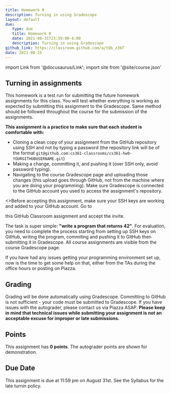 ```yaml
---
title: Homework 0 
description: Turning in using Gradescope
layout: default
due:
   type: due
   title: Homework 0
   date: 2021-08-31T23:59:00-6:00
   description: Turning in using Gradescope
github_link: https://classroom.github.com/a/tQb_z3bT 
date: 2021-08-25
---
```

import Link from '@docusaurus/Link';
import site from '@site/course.json'

## Turning in assignments

This homework is a test run for submitting the future homework assignments
for this class. You will test whether everything is working as expected by
submitting this assignment to the Gradescope. Same method should be followed
throughout the course for the submission of the assignments.

**This assignment is a practice to make sure that each student is comfortable with:**
   * Cloning a clean copy of your assignment from the GitHub repository using
   SSH and not by typing a password (the repository link
   will be of the format
   `git@github.com:cs361-classrooms/cs361-hw0-YOURGITHUBUSERNAME.git`)
   * Making a change, committing it, and pushing it (over SSH only, avoid password typing).
   * Navigating to the course Gradescope page and uploading those
      changes (this upload goes through GitHub, not from the machine where
      you are doing your programming). Make sure Gradescope is connected to the GitHub 
      account you used to access the assignment's repository.  

<>Before accepting this assignment, make sure your SSH keys
are working and added to your GitHub account. Go to 
<Link to={frontMatter.github_link}> this GitHub Classroom assignment</Link> and accept the invite.</>

The task is super simple: **"write a program that returns 42"**. 
For evaluation, you need to complete the process starting from setting up SSH keys
on GitHub, writing the program, commiting and pushing it to GitHub then submitting it in 
Gradescope. All course assignments are visible from the course Gradescope page.

If you have had any issues getting your programming environment set
up, now is the time to get some help on that, either from the TAs during the office hours
or posting on Piazza.

## Grading
Grading will be done automatically using Gradescope. Committing to
GitHub is not sufficient - your code must be submitted to Gradescope. If
you have issues with the autograder, please contact us via Piazza ASAP.
**Please keep in mind that technical issues while submitting your assignment is not an
acceptable excuse for improper or late submissions.**

## Points
This assignment has **0 points**. The autograder points are shown for demonstration.

## Due Date

This assignment is due at 11:59 pm on August 31st. See the <Link to="/syllabus">Syllabus</Link> for the late turnin policy. 
